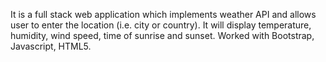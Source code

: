 It is a full stack web application which implements weather API and allows user to enter the location (i.e. city or country).
It will display temperature, humidity, wind speed, time of sunrise and sunset.
Worked with Bootstrap, Javascript, HTML5.
